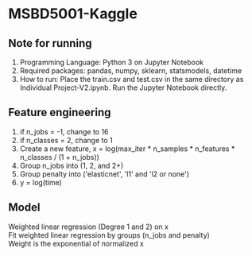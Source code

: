 # MSBD5001-Kaggle


## Note for running
1. Programming Language: Python 3 on Jupyter Notebook
2. Required packages: pandas, numpy, sklearn, statsmodels, datetime
3. How to run: Place the train.csv and test.csv in the same directory as Individual Project-V2.ipynb. Run the Jupyter Notebook directly.

## Feature engineering
1. if n_jobs = -1, change to 16
2. if n_classes = 2, change to 1
3. Create a new feature, x = log(max_iter * n_samples * n_features * n_classes / (1 + n_jobs))
4. Group n_jobs into (1, 2, and 2+)
5. Group penalty into ('elasticnet', 'l1' and 'l2 or none')
6. y = log(time)

## Model
Weighted linear regression (Degree 1 and 2) on x <br>
Fit weighted linear regression by groups (n_jobs and penalty) <br>
Weight is the exponential of normalized x <br>

